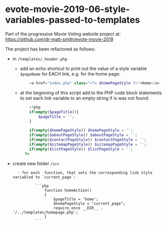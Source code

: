 # evote-movie-2019-06-style-variables-passed-to-templates

Part of the progressive Movie Voting website project at:
https://github.com/dr-matt-smith/evote-movie-2019

The project has been refactored as follows:


- in `/templates/_header.php` 

    - add an echo shortcut to print out the value of a style variable `$pageName` for EACH link, e.g. for the home page:

        ```php
            <a href="index.php" class="<?= $homePageStyle ?>">Home</a>
        ```

    - at the beginning of this script add to the PHP code block statements to set each link variable to an empty string if is was not found:
    
        ```php
            <?php
            if(empty($pageTitle)){
                $pageTitle = '';
            }

            if(empty($homePageStyle)) $homePageStyle = '';
            if(empty($aboutPageStyle)) $aboutPageStyle = '';
            if(empty($contactPageStyle)) $contactPageStyle = '';
            if(empty($sitemapPageStyle)) $sitemapPageStyle = '';
            if(empty($listPageStyle)) $listPageStyle = '';
          ?>
        ```

- create new folder `/src`

        - for each  function, that sets the corresponding link style variabled to `current_page`:
        
                ```php
                    function homeAction()
                    {
                        $pageTitle = 'home';
                        $homePageStyle = "current_page";
                        require_once __DIR__ . '/../templates/homepage.php';
                    }
                ```
